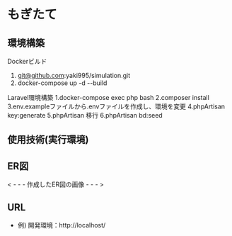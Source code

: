 # もぎたて

## 環境構築
Dockerビルド
1. git@github.com:yaki995/simulation.git
2. docker-compose up -d --build

Laravel環境構築
1.docker-compose exec php bash
2.composer install
3.env.exampleファイルから.envファイルを作成し、環境を変更
4.phpArtisan key:generate
5.phpArtisan 移行 
6.phpArtisan bd:seed

## 使用技術(実行環境)


## ER図
< - - - 作成したER図の画像 - - - >

## URL
- 例) 開発環境：http://localhost/
